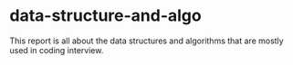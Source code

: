 # data-structure-and-algo
This report is all about the data structures and algorithms that are mostly used in coding interview.
